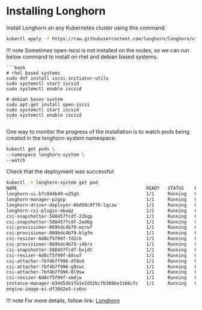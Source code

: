 # Installing Longhorn
Install Longhorn on any Kubernetes cluster using this command:

```bash
kubectl apply -f https://raw.githubusercontent.com/longhorn/longhorn/v1.2.3/deploy/longhorn.yaml
```

!!! note
    Sometimes open-iscsi is not installed on the nodes, so we can run below command to install on rhel and debian based systems.

    ```bash
    # rhel based systems
    sudo dnf install iscsi-initiator-utils
    sudo systemctl start iscsid
    sudo systemctl enable iscsid

    # debian bases system
    sudo apt-get install open-iscsi
    sudo systemctl start iscsid
    sudo systemctl enable iscsid
    ```

    
One way to monitor the progress of the installation is to watch pods being created in the longhorn-system namespace:

```bash
kubectl get pods \
--namespace longhorn-system \
--watch
```

Check that the deployment was successful:

```bash
kubectl -n longhorn-system get pod
NAME                                                READY   STATUS    RESTARTS   AGE
longhorn-ui-b7c844b49-w25g5                         1/1     Running   0          2m41s
longhorn-manager-pzgsp                              1/1     Running   0          2m41s
longhorn-driver-deployer-6bd59c9f76-lqczw           1/1     Running   0          2m41s
longhorn-csi-plugin-mbwqz                           2/2     Running   0          100s
csi-snapshotter-588457fcdf-22bqp                    1/1     Running   0          100s
csi-snapshotter-588457fcdf-2wd6g                    1/1     Running   0          100s
csi-provisioner-869bdc4b79-mzrwf                    1/1     Running   0          101s
csi-provisioner-869bdc4b79-klgfm                    1/1     Running   0          101s
csi-resizer-6d8cf5f99f-fd2ck                        1/1     Running   0          101s
csi-provisioner-869bdc4b79-j46rx                    1/1     Running   0          101s
csi-snapshotter-588457fcdf-bvjdt                    1/1     Running   0          100s
csi-resizer-6d8cf5f99f-68cw7                        1/1     Running   0          101s
csi-attacher-7bf4b7f996-df8v6                       1/1     Running   0          101s
csi-attacher-7bf4b7f996-g9cwc                       1/1     Running   0          101s
csi-attacher-7bf4b7f996-8l9sw                       1/1     Running   0          101s
csi-resizer-6d8cf5f99f-smdjw                        1/1     Running   0          101s
instance-manager-b34d5db1fe1e2d52bcfb308be3166cfc   1/1     Running   0          114s
engine-image-ei-df38d2e5-cv6nc 
```

!!! note
    For more details, follow link: [Longhorn](https://longhorn.io/docs/1.5.2/deploy/install/install-with-kubectl/)